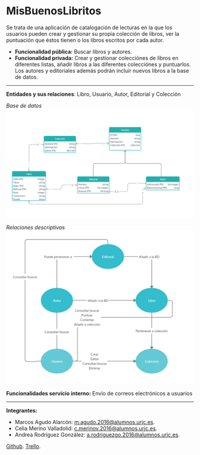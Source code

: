 # MisBuenosLibritos

Se trata de una aplicación de catalogación de lecturas en la que los usuarios pueden crear y gestionar su propia colección de libros, ver la puntuación que éstos tienen o los libros escritos por cada autor.

* **Funcionalidad pública:** Buscar libros y autores.
* **Funcionalidad privada:** Crear y gestionar colecciónes de libros en diferentes listas, añadir libros a las diferentes colecciónes y puntuarlos. Los autores y editoriales además podrán incluir nuevos libros a la base de datos.

---

**Entidades y sus relaciones**: Libro, Usuario, Autor, Editorial y Colección

*Base de datos*
![alt text](/ImgsREADME/ImgBD.png "relaciones BBDD")

*Relaciones descriptivas*
![alt text](/ImgsREADME/ImgRelaciones.png "relaciones descriptivas")

**Funcionalidades servicio interno:** Envío de correos electrónicos a usuarios

---

**Integrantes:**

* Marcos Agudo Alarcón: m.agudo.2016@alumnos.urjc.es.
* Celia Merino Valladolid: c.merinov.2016@alumnos.urjc.es.
* Andrea Rodríguez González: a.rodriguezgo.2016@alumnos.urjc.es.

[Github](https://github.com/Merkado13/MisBuenosLibritos).
[Trello](https://trello.com/b/rQAO4Dcw/misbuenoslibritos).
